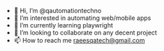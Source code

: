 - 👋 Hi, I’m @qautomationtechno
- 👀 I’m interested in automating web/mobile apps 
- 🌱 I’m currently learning playwright 
- 💞️ I’m looking to collaborate on any decent project 
- 📫 How to reach me raeesqatech@gmail.com
